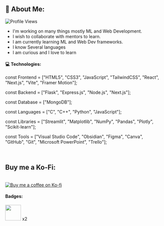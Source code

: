 ## 💫 About Me:
![Profile Views](https://komarev.com/ghpvc/?username=VrajVed)
- I'm working on many things mostly ML and Web Development.
- I wish to collaborate with mentors to learn.
- I am currently learning ML and Web Dev frameworks.
- I know Several languages
- I am curious and I love to learn

#### 💻 Technologies:
const Frontend = ["HTML5", "CSS3", "JavaScript", "TailwindCSS", "React", "Next.js", "Vite", "Framer Motion"];

const Backend = ["Flask", "Express.js", "Node.js", "Next.js"];

const Database = ["MongoDB"];

const Languages = ["C", "C++", "Python", "JavaScript"];

const Libraries = ["Streamlit", "Matplotlib", "NumPy", "Pandas", "Plotly", "Scikit-learn"];

const Tools = ["Visual Studio Code", "Obsidian", "Figma", "Canva", "GitHub", "Git", "Microsoft PowerPoint", "Trello"];

<br>

## Buy me a Ko-Fi:
<br>
<a href="https://ko-fi.com/hotplate/tip" target="_blank" rel="noopener noreferrer">
  <img src="https://ko-fi.com/img/githubbutton_sm.svg" alt="Buy me a coffee on Ko-fi">
</a>

#### Badges:
<img  src="https://camo.githubusercontent.com/69ea65063154c89628074f425ae8f2ba5d53f61eaff769f0f26b311fd1afaf13/68747470733a2f2f64726976652e676f6f676c652e636f6d2f75633f6578706f72743d766965772669643d312d423376613362616c48593775706f4e336e684e456e6a317846687a62637372" width=50 height=50/> x2



<!-- Proudly created with GPRM ( https://gprm.itsvg.in ) -->
